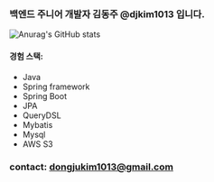 ### 백엔드 주니어 개발자 김동주 @djkim1013 입니다.

![Anurag's GitHub stats](https://github-readme-stats.vercel.app/api?username=djkim1013&show_icons=true&theme=radical)


#### 경험 스택:
- Java
- Spring framework
- Spring Boot
- JPA
- QueryDSL
- Mybatis
- Mysql
- AWS S3

### contact: dongjukim1013@gmail.com
